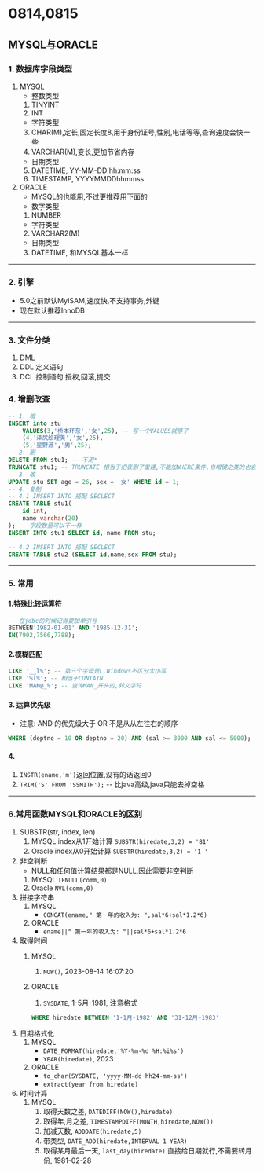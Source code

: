 # 0814,0815
## MYSQL与ORACLE
### 1. 数据库字段类型
1. MYSQL
    - 整数类型
    1. TINYINT
    2. INT
    - 字符类型
    3. CHAR(M),定长,固定长度8,用于身份证号,性别,电话等等,查询速度会快一些
    4. VARCHAR(M),变长,更加节省内存
    - 日期类型
    5. DATETIME, YY-MM-DD hh:mm:ss
    6. TIMESTAMP, YYYYMMDDhhmmss
2. ORACLE
    * MYSQL的也能用,不过更推荐用下面的
    - 数字类型
    1. NUMBER
    - 字符类型
    2. VARCHAR2(M)
    - 日期类型
    3. DATETIME, 和MYSQL基本一样
----
### 2. 引擎
- 5.0之前默认MyISAM,速度快,不支持事务,外键
- 现在默认推荐InnoDB
----
### 3. 文件分类
1. DML
2. DDL 定义语句
3. DCL 控制语句 授权,回滚,提交
### 4. 增删改查
```sql
-- 1. 增
INSERT into stu 
	VALUES(3,'桥本环奈','女',25), -- 写一个VALUES就够了
	(4,'泽尻绘理美','女',25),
	(5,'星野源','男',25);
-- 2. 删
DELETE FROM stu1; -- 不用*
TRUNCATE stu1; -- TRUNCATE 相当于把表删了重建,不能加WHERE条件,自增键之类的也会重置
-- 3. 改
UPDATE stu SET age = 26, sex = '女' WHERE id = 1;
-- 4. 复制
-- 4.1 INSERT INTO 搭配 SECLECT
CREATE TABLE stu1(
	id int,
	name varchar(20)
); -- 字段数量可以不一样
INSERT INTO stu1 SELECT id, name FROM stu;

-- 4.2 INSERT INTO 搭配 SECLECT
CREATE TABLE stu2 (SELECT id,name,sex FROM stu);
```
----
### 5. 常用
#### 1.特殊比较运算符
```sql
-- 在jdbc的时候记得要加单引号
BETWEEN'1982-01-01' AND '1985-12-31';
IN(7902,7566,7788);
```
#### 2.模糊匹配
```sql
LIKE '__l%'; -- 第三个字母是L,Windows不区分大小写
LIKE '%l%'; -- 相当于CONTAIN
LIKE 'MAN@_%'; -- 查询MAN_开头的,转义字符
```
#### 3. 运算优先级
- 注意: AND 的优先级大于 OR 不是从从左往右的顺序
```sql
WHERE (deptno = 10 OR deptno = 20) AND (sal >= 3000 AND sal <= 5000);
```
#### 4.
1. `INSTR(ename,'m')`返回位置,没有的话返回0
2. `TRIM('S' FROM 'SSMITH');` -- 比java高级,java只能去掉空格
----
### 6.常用函数MYSQL和ORACLE的区别
1. SUBSTR(str, index, len)
    1. MYSQL index从1开始计算 `SUBSTR(hiredate,3,2) = '81'`
    2. Oracle index从0开始计算 `SUBSTR(hiredate,3,2) = '1-'`
2. 非空判断
    - NULL和任何值计算结果都是NULL,因此需要非空判断
    1. MYSQL `IFNULL(comm,0)`
    2. Oracle `NVL(comm,0)`
3. 拼接字符串
    1. MYSQL 
        - `CONCAT(ename," 第一年的收入为: ",sal*6+sal*1.2*6)`
    2. ORACLE 
        - `ename||" 第一年的收入为: "||sal*6+sal*1.2*6`
4. 取得时间
    1. MYSQL 
        1. `NOW()`, 2023-08-14 16:07:20

    2. ORACLE 
        1. `SYSDATE`, 1-5月-1981, 注意格式
        ```sql
        WHERE hiredate BETWEEN '1-1月-1982' AND '31-12月-1983'
        ```
5. 日期格式化
    1. MYSQL
        - `DATE_FORMAT(hiredate,'%Y-%m-%d %H:%i%s')`
        - `YEAR(hiredate)`, 2023
    2. ORACLE
        - `to_char(SYSDATE, 'yyyy-MM-dd hh24-mm-ss')`
        - `extract(year from hiredate)`
5. 时间计算
    1. MYSQL
        1. 取得天数之差, `DATEDIFF(NOW(),hiredate)`
        2. 取得年,月之差, `TIMESTAMPDIFF(MONTH,hiredate,NOW())`
        3. 加减天数, `ADDDATE(hiredate,5)`
        4. 带类型, `DATE_ADD(hiredate,INTERVAL 1 YEAR)`
        5. 取得某月最后一天, `last_day(hiredate)` 直接给日期就行,不需要转月份, 1981-02-28
    